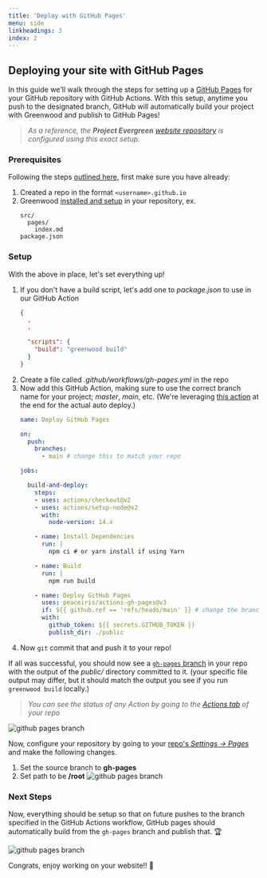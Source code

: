 ```yaml
---
title: 'Deploy with GitHub Pages'
menu: side
linkheadings: 3
index: 2
---
```


## Deploying your site with GitHub Pages

In this guide we'll walk through the steps for setting up a [GitHub Pages](https://pages.github.com/) for your GitHub repository with GitHub Actions.  With this setup, anytime you push to the designated branch, GitHub will automatically build your project with Greenwood and publish to GitHub Pages!

> _As a reference, the **Project Evergreen** [website repository](https://github.com/ProjectEvergreen/projectevergreen.github.io) is configured using this exact setup._

### Prerequisites

Following the steps [outlined here](https://pages.github.com/), first make sure you have already:
1. Created a repo in the format `<username>.github.io`
1. Greenwood [installed and setup](/getting-started/) in your repository, ex.
    ```shell
    src/
      pages/
        index.md
    package.json
    ```

### Setup

With the above in place, let's set everything up!

1. If you don't have a build script, let's add one to _package.json_ to use in our GitHub Action
    ```json
    {
      .
      .

      "scripts": {
        "build": "greenwood build"
      }
    }
    ```
1. Create a file called _.github/workflows/gh-pages.yml_ in the repo
1. Now add this GitHub Action, making sure to use the correct branch name for your project; _master_, _main_, etc.  (We're leveraging [this action](https://github.com/marketplace/actions/github-pages-action) at the end for the actual auto deploy.)
    ```yml
    name: Deploy GitHub Pages

    on:
      push:
        branches:
          - main # change this to match your repo

    jobs:

      build-and-deploy:
        steps:
        - uses: actions/checkout@v2
        - uses: actions/setup-node@v2
          with:
            node-version: 14.x

        - name: Install Dependencies
          run: |
            npm ci # or yarn install if using Yarn

        - name: Build
          run: |
            npm run build

        - name: Deploy GitHub Pages
          uses: peaceiris/actions-gh-pages@v3
          if: ${{ github.ref == 'refs/heads/main' }} # change the branch name to match your repo
          with:
            github_token: ${{ secrets.GITHUB_TOKEN }}
            publish_dir: ./public
    ```
1. Now `git` commit that and push it to your repo!

If all was successful, you should now see a [`gh-pages` branch](https://github.com/ProjectEvergreen/projectevergreen.github.io/tree/gh-pages) in your repo with the output of the _public/_ directory committed to it.  (your specific file output may differ, but it should match the output you see if you run `greenwood build` locally.)

> _You can see the status of any Action by going to the [Actions tab](https://github.com/ProjectEvergreen/projectevergreen.github.io/actions) of your repo_

![github pages branch](/assets/gh-pages-branch.png)


Now, configure your repository by going to your [repo's _Settings -> Pages_](https://docs.github.com/en/pages/getting-started-with-github-pages/configuring-a-publishing-source-for-your-github-pages-site) and make the following changes.
1. Set the source branch to **gh-pages**
1. Set path to be **/root**
![github pages branch](/assets/repo-github-pages-config.png)

### Next Steps

Now, everything should be setup so that on future pushes to the branch specified in the GitHub Actions workflow, GitHub pages should automatically build from the `gh-pages` branch and publish that.  🏆

![github pages branch](/assets/gh-pages-branch-commits.png)


Congrats, enjoy working on your website!!  🥳
